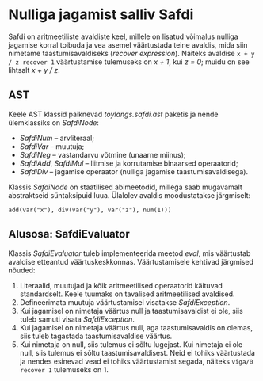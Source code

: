 # Nulliga jagamist salliv Safdi

Safdi on aritmeetiliste avaldiste keel, millele on lisatud võimalus nulliga jagamise korral toibuda ja vea asemel väärtustada teine avaldis, mida siin nimetame taastumisavaldiseks (_recover expression_). Näiteks avaldise `x + y / z recover 1` väärtustamise tulemuseks on _x + 1_, kui _z = 0_; muidu on see lihtsalt _x + y / z_.

## AST
Keele AST klassid paiknevad _toylangs.safdi.ast_ paketis ja nende ülemklassiks on _SafdiNode_:

* _SafdiNum_ – arvliteraal;
* _SafdiVar_ – muutuja;
* _SafdiNeg_ – vastandarvu võtmine (unaarne miinus);
* _SafdiAdd_, _SafdiMul_ – liitmise ja korrutamise binaarsed operaatorid;
* _SafdiDiv_ – jagamise operaator (nulliga jagamise taastumisavaldisega).

Klassis _SafdiNode_ on staatilised abimeetodid, millega saab mugavamalt abstraktseid süntaksipuid luua. Ülalolev avaldis moodustatakse järgmiselt:
```
add(var("x"), div(var("y"), var("z"), num(1)))
```

## Alusosa: SafdiEvaluator
Klassis _SafdiEvaluator_ tuleb implementeerida meetod _eval_, mis väärtustab avaldise etteantud väärtuskeskkonnas. Väärtustamisele kehtivad järgmised nõuded:

1. Literaalid, muutujad ja kõik aritmeetilised operaatorid käituvad standardselt. Keele tuumaks on tavalised aritmeetilised avaldised.
2. Defineerimata muutuja väärtustamisel visatakse _SafdiException_.
3. Kui jagamisel on nimetaja väärtus null ja taastumisavaldist ei ole, siis tuleb samuti visata _SafdiException_.
4. Kui jagamisel on nimetaja väärtus null, aga taastumisavaldis on olemas, siis tuleb tagastada taastumisavaldise väärtus.
5. Kui nimetaja on null, siis tulemus ei sõltu lugejast. Kui nimetaja ei ole null, siis tulemus ei sõltu taastumisavaldisest. Neid ei tohiks väärtustada ja nendes esinevad vead ei tohiks väärtustamist segada, näiteks `viga/0 recover 1` tulemuseks on 1.
